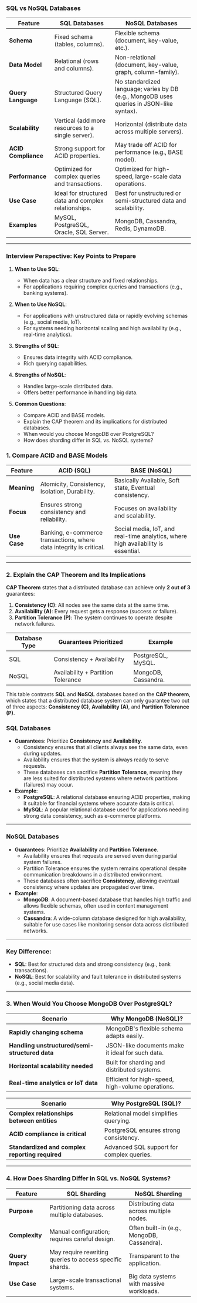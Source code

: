 
### **SQL vs NoSQL Databases**

|Feature|SQL Databases|NoSQL Databases|
|---|---|---|
|**Schema**|Fixed schema (tables, columns).|Flexible schema (document, key-value, etc.).|
|**Data Model**|Relational (rows and columns).|Non-relational (document, key-value, graph, column-family).|
|**Query Language**|Structured Query Language (SQL).|No standardized language; varies by DB (e.g., MongoDB uses queries in JSON-like syntax).|
|**Scalability**|Vertical (add more resources to a single server).|Horizontal (distribute data across multiple servers).|
|**ACID Compliance**|Strong support for ACID properties.|May trade off ACID for performance (e.g., BASE model).|
|**Performance**|Optimized for complex queries and transactions.|Optimized for high-speed, large-scale data operations.|
|**Use Case**|Ideal for structured data and complex relationships.|Best for unstructured or semi-structured data and scalability.|
|**Examples**|MySQL, PostgreSQL, Oracle, SQL Server.|MongoDB, Cassandra, Redis, DynamoDB.|

---

### **Interview Perspective: Key Points to Prepare**

1. **When to Use SQL**:
    
    - When data has a clear structure and fixed relationships.
    - For applications requiring complex queries and transactions (e.g., banking systems).
2. **When to Use NoSQL**:
    
    - For applications with unstructured data or rapidly evolving schemas (e.g., social media, IoT).
    - For systems needing horizontal scaling and high availability (e.g., real-time analytics).
3. **Strengths of SQL**:
    
    - Ensures data integrity with ACID compliance.
    - Rich querying capabilities.
4. **Strengths of NoSQL**:
    
    - Handles large-scale distributed data.
    - Offers better performance in handling big data.
5. **Common Questions**:
    
    - Compare ACID and BASE models.
    - Explain the CAP theorem and its implications for distributed databases.
    - When would you choose MongoDB over PostgreSQL?
    - How does sharding differ in SQL vs. NoSQL systems?



### **1. Compare ACID and BASE Models**

|Feature|ACID (SQL)|BASE (NoSQL)|
|---|---|---|
|**Meaning**|Atomicity, Consistency, Isolation, Durability.|Basically Available, Soft state, Eventual consistency.|
|**Focus**|Ensures strong consistency and reliability.|Focuses on availability and scalability.|
|**Use Case**|Banking, e-commerce transactions, where data integrity is critical.|Social media, IoT, and real-time analytics, where high availability is essential.|

---

### **2. Explain the CAP Theorem and Its Implications**

**CAP Theorem** states that a distributed database can achieve only **2 out of 3** guarantees:

1. **Consistency (C)**: All nodes see the same data at the same time.
2. **Availability (A)**: Every request gets a response (success or failure).
3. **Partition Tolerance (P)**: The system continues to operate despite network failures.

|Database Type|Guarantees Prioritized|Example|
|---|---|---|
|SQL|Consistency + Availability|PostgreSQL, MySQL.|
|NoSQL|Availability + Partition Tolerance|MongoDB, Cassandra.|


This table contrasts **SQL** and **NoSQL** databases based on the **CAP theorem**, which states that a distributed database system can only guarantee two out of three aspects: **Consistency (C)**, **Availability (A)**, and **Partition Tolerance (P)**.

### SQL Databases

- **Guarantees**: Prioritize **Consistency** and **Availability**.
    - Consistency ensures that all clients always see the same data, even during updates.
    - Availability ensures that the system is always ready to serve requests.
    - These databases can sacrifice **Partition Tolerance**, meaning they are less suited for distributed systems where network partitions (failures) may occur.
- **Example**:
    - **PostgreSQL**: A relational database ensuring ACID properties, making it suitable for financial systems where accurate data is critical.
    - **MySQL**: A popular relational database used for applications needing strong data consistency, such as e-commerce platforms.

---

### NoSQL Databases

- **Guarantees**: Prioritize **Availability** and **Partition Tolerance**.
    - Availability ensures that requests are served even during partial system failures.
    - Partition Tolerance ensures the system remains operational despite communication breakdowns in a distributed environment.
    - These databases often sacrifice **Consistency**, allowing eventual consistency where updates are propagated over time.
- **Example**:
    - **MongoDB**: A document-based database that handles high traffic and allows flexible schemas, often used in content management systems.
    - **Cassandra**: A wide-column database designed for high availability, suitable for use cases like monitoring sensor data across distributed networks.

---

### Key Difference:

- **SQL**: Best for structured data and strong consistency (e.g., bank transactions).
- **NoSQL**: Best for scalability and fault tolerance in distributed systems (e.g., social media data).

---

### **3. When Would You Choose MongoDB Over PostgreSQL?**

|Scenario|Why MongoDB (NoSQL)?|
|---|---|
|**Rapidly changing schema**|MongoDB's flexible schema adapts easily.|
|**Handling unstructured/semi-structured data**|JSON-like documents make it ideal for such data.|
|**Horizontal scalability needed**|Built for sharding and distributed systems.|
|**Real-time analytics or IoT data**|Efficient for high-speed, high-volume operations.|

|Scenario|Why PostgreSQL (SQL)?|
|---|---|
|**Complex relationships between entities**|Relational model simplifies querying.|
|**ACID compliance is critical**|PostgreSQL ensures strong consistency.|
|**Standardized and complex reporting required**|Advanced SQL support for complex queries.|

---

### **4. How Does Sharding Differ in SQL vs. NoSQL Systems?**

|Feature|SQL Sharding|NoSQL Sharding|
|---|---|---|
|**Purpose**|Partitioning data across multiple databases.|Distributing data across multiple nodes.|
|**Complexity**|Manual configuration; requires careful design.|Often built-in (e.g., MongoDB, Cassandra).|
|**Query Impact**|May require rewriting queries to access specific shards.|Transparent to the application.|
|**Use Case**|Large-scale transactional systems.|Big data systems with massive workloads.|



